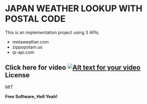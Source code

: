 # JAPAN WEATHER LOOKUP WITH POSTAL CODE


This is an implementation project using 3 APIs.

  - metaweather.com
  - zippopotam.us
  - ip-api.com

Click here for video
[![Alt text for your video](https://cdn3.iconfinder.com/data/icons/cloud-computing-glyphs-vol-2/52/game__video__Play__playbutton__weather__cloud__computing-512.png)](https://streamable.com/uw58t2)
License
----

MIT


**Free Software, Hell Yeah!**
